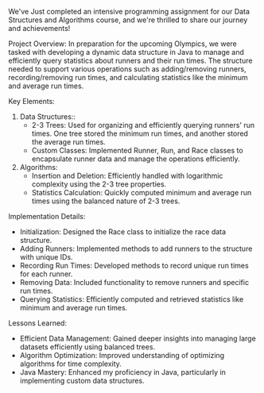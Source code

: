 We've Just completed an intensive programming assignment for our Data Structures and Algorithms course, and we're thrilled to share our journey and achievements!

Project Overview:
In preparation for the upcoming Olympics, we were tasked with developing a dynamic data structure in Java to manage and efficiently query statistics about runners and their run times. The structure needed to support various operations such as adding/removing runners, recording/removing run times, and calculating statistics like the minimum and average run times.

Key Elements:
1. Data Structures::
    * 2-3 Trees: Used for organizing and efficiently querying runners' run times. One tree stored the 
      minimum run times, and another stored the average run times.
    * Custom Classes: Implemented Runner, Run, and Race classes to encapsulate runner data and 
      manage the operations efficiently.
2. Algorithms:
    * Insertion and Deletion: Efficiently handled with logarithmic complexity using the 2-3 tree properties.
    * Statistics Calculation: Quickly computed minimum and average run times using the balanced nature 
      of 2-3 trees.

Implementation Details:
* Initialization: Designed the Race class to initialize the race data structure.
* Adding Runners: Implemented methods to add runners to the structure with unique IDs.
* Recording Run Times: Developed methods to record unique run times for each runner.
* Removing Data: Included functionality to remove runners and specific run times.
* Querying Statistics: Efficiently computed and retrieved statistics like minimum and average run times.

 Lessons Learned:
* Efficient Data Management: Gained deeper insights into managing large datasets efficiently using 
   balanced trees.
* Algorithm Optimization: Improved understanding of optimizing algorithms for time complexity.
* Java Mastery: Enhanced my proficiency in Java, particularly in implementing custom data structures.
